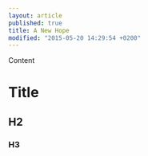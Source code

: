 ```yaml
---
layout: article
published: true
title: A New Hope
modified: "2015-05-20 14:29:54 +0200"
---
```



Content

# Title

## H2

### H3
